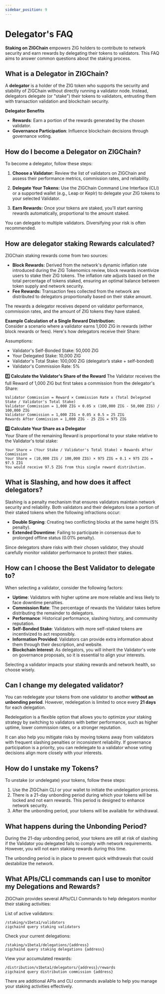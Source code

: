 ```yaml
---
sidebar_position: 9
---
```


# Delegator's FAQ

**Staking on ZIGChain** empowers ZIG holders to contribute to network security and earn rewards by delegating their tokens to validators. This FAQ aims to answer common questions about the staking process.

## What is a Delegator in ZIGChain?

A **delegator** is a holder of the ZIG token who supports the security and stability of ZIGChain without directly running a validator node. Instead, delegators delegate (or "stake") their tokens to validators, entrusting them with transaction validation and blockchain security.

**Delegator Benefits**

- **Rewards**: Earn a portion of the rewards generated by the chosen validator.
- **Governance Participation**: Influence blockchain decisions through governance voting.

<div class="spacer"></div>

## How do I become a Delegator on ZIGChain?

To become a delegator, follow these steps:

1. **Choose a Validator:** Review the list of validators on ZIGChain and assess their performance metrics, commission rates, and reliability.

2. **Delegate Your Tokens:** Use the ZIGChain Command Line Interface (CLI) or a supported wallet (e.g., Leap or Keplr) to delegate your ZIG tokens to your selected Validator.

3. **Earn Rewards:** Once your tokens are staked, you'll start earning rewards automatically, proportional to the amount staked.

You can delegate to multiple validators. Diversifying your risk is often recommended.

<div class="spacer"></div>

## How are delegator staking Rewards calculated?

ZIGChain staking rewards come from two sources:

- **Block Rewards:** Derived from the network's dynamic inflation rate introduced during the ZIG Tokenomics review, block rewards incentivize users to stake their ZIG tokens. The inflation rate adjusts based on the total percentage of tokens staked, ensuring an optimal balance between token supply and network security.
- **Fee Rewards:** Transaction fees collected from the network are distributed to delegators proportionally based on their stake amount.

The rewards a delegator receives depend on validator performance, commission rates, and the amount of ZIG tokens they have staked.

<div class="spacer"></div>

**Example Calculation of a Single Reward Distribution:**  
Consider a scenario where a validator earns 1,000 ZIG in rewards (either block rewards or fees). Here's how delegators receive their Share:

Assumptions:

- Validator's Self-Bonded Stake: 50,000 ZIG
- Your Delegated Stake: 10,000 ZIG
- Validator's Total Stake: 100,000 ZIG (delegator’s stake \+ self-bonded)
- Validator's Commission Rate: 5%

**1️⃣ Calculate the Validator's Share of the Reward** The Validator receives the full Reward of 1,000 ZIG but first takes a commission from the delegator's Share:

```
Validator Commission = Reward × Commission Rate x (Total Delegated Stake / Validator's Total Stake)
Validator Commission = 1,000 ZIG × 0.05 x (100,000 ZIG - 50,000 ZIG) / 100,000 ZIG
Validator Commission = 1,000 ZIG × 0.05 x 0.5 = 25 ZIG
Rewards After Commission = 1,000 ZIG - 25 ZIG = 975 ZIG
```

**2️⃣ Calculate Your Share as a Delegator**  
Your Share of the remaining Reward is proportional to your stake relative to the Validator's total stake:

```
Your Share = (Your Stake / Validator's Total Stake) × Rewards After Commission
Your Share = (10,000 ZIG / 100,000 ZIG) × 975 ZIG = 0.1 × 975 ZIG = 97.5 ZIG
You would receive 97.5 ZIG from this single reward distribution.
```

<div class="spacer"></div>

## What is Slashing, and how does it affect delegators?

Slashing is a penalty mechanism that ensures validators maintain network security and reliability. Both validators and their delegators lose a portion of their staked tokens when the following infractions occur:

- **Double Signing**: Creating two conflicting blocks at the same height (5% penalty).
- **Extended Downtime**: Failing to participate in consensus due to prolonged offline status (0.01% penalty).

Since delegators share risks with their chosen validator, they should carefully monitor validator performance to protect their stakes.

<div class="spacer"></div>

## How can I choose the Best Validator to delegate to?

When selecting a validator, consider the following factors:

- **Uptime**: Validators with higher uptime are more reliable and less likely to face downtime penalties.
- **Commission Rate**: The percentage of rewards the Validator takes before distributing the remainder to delegators.
- **Performance**: Historical performance, slashing history, and community reputation.
- **Self-Bonded Stake**: Validators with more self-staked tokens are incentivized to act responsibly.
- **Information Provided**: Validators can provide extra information about them through their description, and website.
- **Blockchain Interest**: As delegators, you will inherit the Validator's vote on governance proposals, so it is essential to align your interests.

Selecting a validator impacts your staking rewards and network health, so choose wisely.

<div class="spacer"></div>

## Can I change my delegated validator?

You can redelegate your tokens from one validator to another **without an unbonding period**. However, redelegation is limited to once every **21 days** for each delegation.

Redelegation is a flexible option that allows you to optimize your staking strategy by switching to validators with better performance, such as higher uptime, lower commission rates, or a stronger reputation.

It can also help you mitigate risks by moving tokens away from validators with frequent slashing penalties or inconsistent reliability. If governance participation is a priority, you can redelegate to a validator whose voting decisions align more closely with your interests.

<div class="spacer"></div>

## How do I unstake my Tokens?

To unstake (or undelegate) your tokens, follow these steps:

1. Use the ZIGChain CLI or your wallet to initiate the undelegation process.
2. There is a 21-day unbonding period during which your tokens will be locked and not earn rewards. This period is designed to enhance network security.
3. After the unbonding period, your tokens will be available for withdrawal.

<div class="spacer"></div>

## What happens during the Unbonding Period?

During the 21-day unbonding period, your tokens are still at risk of slashing if the Validator you delegated fails to comply with network requirements. However, you will not earn staking rewards during this time.

The unbonding period is in place to prevent quick withdrawals that could destabilize the network.

<div class="spacer"></div>

## What APIs/CLI commands can I use to monitor my Delegations and Rewards?

ZIGChain provides several APIs/CLI Commands to help delegators monitor their staking activities:

List of active validators:

```
/staking/v1beta1/validators
zigchaind query staking validators
```

Check your current delegations:

```
/staking/v1beta1/delegations/{address}
zigchaind query staking delegations {address}
```

View your accumulated rewards:

```
/distribution/v1beta1/delegators/{address}/rewards
zigchaind query distribution commission {address}
```

There are additional APIs and CLI commands available to help you manage your staking activities effectively.

<div class="spacer"></div>
